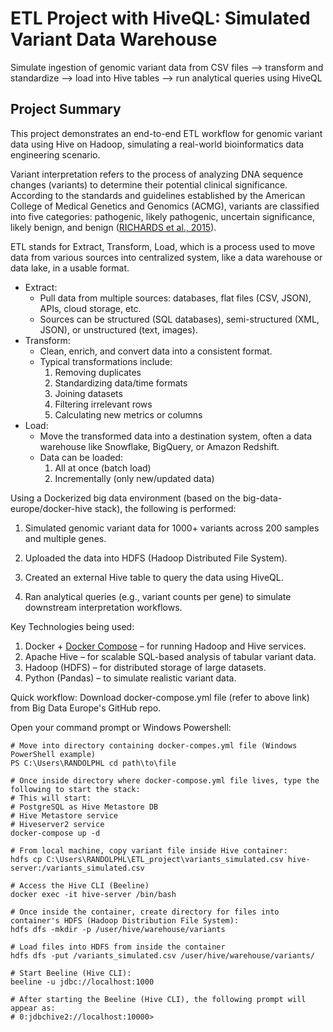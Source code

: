 # ETL Project with HiveQL: Simulated Variant Data Warehouse
Simulate ingestion of genomic variant data from CSV files --> transform and standardize --> load into Hive tables --> run analytical queries using HiveQL

## Project Summary
This project demonstrates an end-to-end ETL workflow for genomic variant data using Hive on Hadoop, simulating a real-world bioinformatics data engineering scenario.

Variant interpretation refers to the process of analyzing DNA sequence changes (variants) to determine their potential clinical significance. According to the standards and guidelines established by the American College of Medical Genetics and Genomics (ACMG), variants are classified into five categories: pathogenic, likely pathogenic, uncertain significance, likely benign, and benign ([RICHARDS et al., 2015](https://www.acmg.net/docs/Standards_Guidelines_for_the_Interpretation_of_Sequence_Variants.pdf)). 

ETL stands for Extract, Transform, Load, which is a process used to move data from various sources into centralized system, like a data warehouse or data lake, in a usable format. 
- Extract:
    - Pull data from multiple sources: databases, flat files (CSV, JSON), APIs, cloud storage, etc.
    - Sources can be structured (SQL databases), semi-structured (XML, JSON), or unstructured (text, images).
- Transform:
    - Clean, enrich, and convert data into a consistent format.
    - Typical transformations include:
        1. Removing duplicates
        2. Standardizing data/time formats
        3. Joining datasets
        4. Filtering irrelevant rows
        5. Calculating new metrics or columns
- Load:
    - Move the transformed data into a destination system, often a data warehouse like Snowflake, BigQuery, or Amazon Redshift.
    - Data can be loaded:
        1. All at once (batch load)
        2. Incrementally (only new/updated data)


Using a Dockerized big data environment (based on the big-data-europe/docker-hive stack), the following is performed:

1. Simulated genomic variant data for 1000+ variants across 200 samples and multiple genes.

2. Uploaded the data into HDFS (Hadoop Distributed File System).

3. Created an external Hive table to query the data using HiveQL.

4. Ran analytical queries (e.g., variant counts per gene) to simulate downstream interpretation workflows.

Key Technologies being used:
1. Docker + [Docker Compose](https://github.com/big-data-europe/docker-hive/blob/master/docker-compose.yml) – for running Hadoop and Hive services.
2. Apache Hive – for scalable SQL-based analysis of tabular variant data.
3. Hadoop (HDFS) – for distributed storage of large datasets.
4. Python (Pandas) – to simulate realistic variant data.


Quick workflow:
Download docker-compose.yml file (refer to above link) from Big Data Europe's GitHub repo. 

Open your command prompt or Windows Powershell:
```
# Move into directory containing docker-compes.yml file (Windows PowerShell example)
PS C:\Users\RANDOLPHL cd path\to\file
```

```
# Once inside directory where docker-compose.yml file lives, type the following to start the stack:
# This will start:
# PostgreSQL as Hive Metastore DB
# Hive Metastore service
# Hiveserver2 service
docker-compose up -d
```

```
# From local machine, copy variant file inside Hive container:
hdfs cp C:\Users\RANDOLPHL\ETL_project\variants_simulated.csv hive-server:/variants_simulated.csv
```

```
# Access the Hive CLI (Beeline)
docker exec -it hive-server /bin/bash
```


```
# Once inside the container, create directory for files into container's HDFS (Hadoop Distribution File System):
hdfs dfs -mkdir -p /user/hive/warehouse/variants
```


```
# Load files into HDFS from inside the container
hdfs dfs -put /variants_simulated.csv /user/hive/warehouse/variants/
```


```
# Start Beeline (Hive CLI):
beeline -u jdbc://localhost:1000
```

```
# After starting the Beeline (Hive CLI), the following prompt will appear as:
# 0:jdbchive2://localhost:10000>
```
